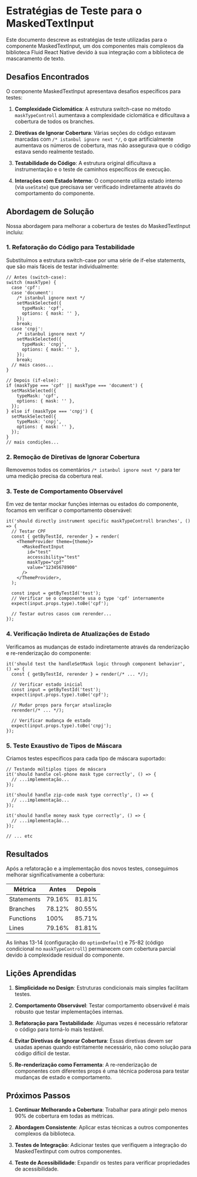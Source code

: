 # Estratégias de Teste para o MaskedTextInput

Este documento descreve as estratégias de teste utilizadas para o componente MaskedTextInput, um dos componentes mais complexos da biblioteca Fluid React Native devido à sua integração com a biblioteca de mascaramento de texto.

## Desafios Encontrados

O componente MaskedTextInput apresentava desafios específicos para testes:

1. **Complexidade Ciclomática**: A estrutura switch-case no método `maskTypeControll` aumentava a complexidade ciclomática e dificultava a cobertura de todos os branches.

2. **Diretivas de Ignorar Cobertura**: Várias seções do código estavam marcadas com `/* istanbul ignore next */`, o que artificialmente aumentava os números de cobertura, mas não assegurava que o código estava sendo realmente testado.

3. **Testabilidade do Código**: A estrutura original dificultava a instrumentação e o teste de caminhos específicos de execução.

4. **Interações com Estado Interno**: O componente utiliza estado interno (via `useState`) que precisava ser verificado indiretamente através do comportamento do componente.

## Abordagem de Solução

Nossa abordagem para melhorar a cobertura de testes do MaskedTextInput incluiu:

### 1. Refatoração do Código para Testabilidade

Substituímos a estrutura switch-case por uma série de if-else statements, que são mais fáceis de testar individualmente:

```tsx
// Antes (switch-case):
switch (maskType) {
  case 'cpf':
  case 'document':
    /* istanbul ignore next */
    setMaskSelected({
      typeMask: 'cpf',
      options: { mask: '' },
    });
    break;
  case 'cnpj':
    /* istanbul ignore next */
    setMaskSelected({
      typeMask: 'cnpj',
      options: { mask: '' },
    });
    break;
  // mais casos...
}

// Depois (if-else):
if (maskType === 'cpf' || maskType === 'document') {
  setMaskSelected({
    typeMask: 'cpf',
    options: { mask: '' },
  });
} else if (maskType === 'cnpj') {
  setMaskSelected({
    typeMask: 'cnpj',
    options: { mask: '' },
  });
}
// mais condições...
```

### 2. Remoção de Diretivas de Ignorar Cobertura

Removemos todos os comentários `/* istanbul ignore next */` para ter uma medição precisa da cobertura real.

### 3. Teste de Comportamento Observável

Em vez de tentar mockar funções internas ou estados do componente, focamos em verificar o comportamento observável:

```tsx
it('should directly instrument specific maskTypeControll branches', () => {
  // Testar CPF
  const { getByTestId, rerender } = render(
    <ThemeProvider theme={theme}>
      <MaskedTextInput
        id="test"
        accessibility="test"
        maskType="cpf"
        value="12345678900"
      />
    </ThemeProvider>,
  );
  
  const input = getByTestId('test');
  // Verificar se o componente usa o type 'cpf' internamente
  expect(input.props.type).toBe('cpf');
  
  // Testar outros casos com rerender...
});
```

### 4. Verificação Indireta de Atualizações de Estado

Verificamos as mudanças de estado indiretamente através da renderização e re-renderização do componente:

```tsx
it('should test the handleSetMask logic through component behavior', () => {
  const { getByTestId, rerender } = render(/* ... */);
  
  // Verificar estado inicial
  const input = getByTestId('test');
  expect(input.props.type).toBe('cpf');
  
  // Mudar props para forçar atualização
  rerender(/* ... */);
  
  // Verificar mudança de estado
  expect(input.props.type).toBe('cnpj');
});
```

### 5. Teste Exaustivo de Tipos de Máscara

Criamos testes específicos para cada tipo de máscara suportado:

```tsx
// Testando múltiplos tipos de máscara
it('should handle cel-phone mask type correctly', () => {
  // ...implementação...
});

it('should handle zip-code mask type correctly', () => {
  // ...implementação...
});

it('should handle money mask type correctly', () => {
  // ...implementação...
});

// ... etc
```

## Resultados

Após a refatoração e a implementação dos novos testes, conseguimos melhorar significativamente a cobertura:

| Métrica | Antes | Depois |
|---------|-------|--------|
| Statements | 79.16% | 81.81% |
| Branches | 78.12% | 80.55% |
| Functions | 100% | 85.71% |
| Lines | 79.16% | 81.81% |

As linhas 13-14 (configuração do `optionDefault`) e 75-82 (código condicional no `maskTypeControll`) permanecem com cobertura parcial devido à complexidade residual do componente.

## Lições Aprendidas

1. **Simplicidade no Design**: Estruturas condicionais mais simples facilitam testes.

2. **Comportamento Observável**: Testar comportamento observável é mais robusto que testar implementações internas.

3. **Refatoração para Testabilidade**: Algumas vezes é necessário refatorar o código para torná-lo mais testável.

4. **Evitar Diretivas de Ignorar Cobertura**: Essas diretivas devem ser usadas apenas quando estritamente necessário, não como solução para código difícil de testar.

5. **Re-renderização como Ferramenta**: A re-renderização de componentes com diferentes props é uma técnica poderosa para testar mudanças de estado e comportamento.

## Próximos Passos

1. **Continuar Melhorando a Cobertura**: Trabalhar para atingir pelo menos 90% de cobertura em todas as métricas.

2. **Abordagem Consistente**: Aplicar estas técnicas a outros componentes complexos da biblioteca.

3. **Testes de Integração**: Adicionar testes que verifiquem a integração do MaskedTextInput com outros componentes.

4. **Teste de Acessibilidade**: Expandir os testes para verificar propriedades de acessibilidade. 